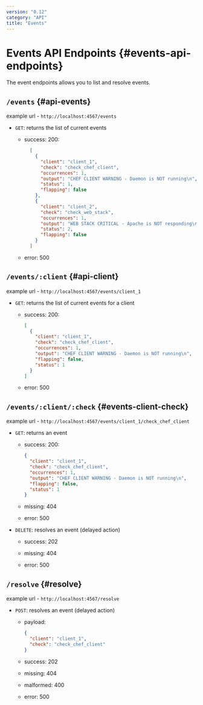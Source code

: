 ```yaml
---
version: "0.12"
category: "API"
title: "Events"
---
```


# Events API Endpoints {#events-api-endpoints}

The event endpoints allows you to list and resolve events.

## `/events` {#api-events}

example url - `http://localhost:4567/events`

* `GET`: returns the list of current events

  - success: 200:

    ~~~ json
      [
        {
          "client": "client_1",
          "check": "check_chef_client",
          "occurrences": 1,
          "output": "CHEF CLIENT WARNING - Daemon is NOT running\n",
          "status": 1,
          "flapping": false
        },
        {
          "client": "client_2",
          "check": "check_web_stack",
          "occurrences": 1,
          "output": "WEB STACK CRITICAL - Apache is NOT responding\n",
          "status": 2,
          "flapping": false
        }
      ]
    ~~~

  - error: 500

## `/events/:client` {#api-client}

example url - `http://localhost:4567/events/client_1`

* `GET`: returns the list of current events for a client

  - success: 200:

    ~~~ json
    [
      {
        "client": "client_1",
        "check": "check_chef_client",
        "occurrences": 1,
        "output": "CHEF CLIENT WARNING - Daemon is NOT running\n",
        "flapping": false,
        "status": 1
      }
    ]
    ~~~

  - error: 500

## `/events/:client/:check` {#events-client-check}

example url - `http://localhost:4567/events/client_1/check_chef_client`

* `GET`: returns an event

  - success: 200:

    ~~~ json
    {
      "client": "client_1",
      "check": "check_chef_client",
      "occurrences": 1,
      "output": "CHEF CLIENT WARNING - Daemon is NOT running\n",
      "flapping": false,
      "status": 1
    }
    ~~~

  - missing: 404

  - error: 500

* `DELETE`: resolves an event (delayed action)

  - success: 202

  - missing: 404

  - error: 500

## `/resolve` {#resolve}

example url - `http://localhost:4567/resolve`

* `POST`: resolves an event (delayed action)

  - payload:

    ~~~ json
    {
      "client": "client_1",
      "check": "check_chef_client"
    }
    ~~~

  - success: 202

  - missing: 404

  - malformed: 400

  - error: 500
